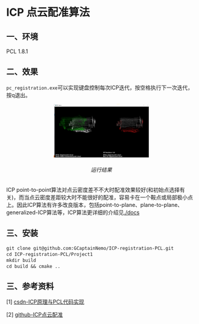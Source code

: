 # ICP 点云配准算法
## 一、环境
PCL 1.8.1

## 二、效果

`pc_registration.exe`可以实现键盘控制每次ICP迭代，按空格执行下一次迭代，按q退出。

<p align="center"><img src="./result/result.png" width=50% height=50%></p>

<h6 align="center">运行结果</h6>



ICP point-to-point算法对点云密度差不不大时配准效果较好(和初始点选择有关)，而当点云密度差距较大时不能很好的配准，容易卡在一个鞍点或局部极小点上。因此ICP算法有许多改良版本，包括point-to-plane、plane-to-plane、generalized-ICP算法等，ICP算法更详细的介绍见[./docs](./docs/ICP.ipynb)

## 三、安装

```
git clone git@github.com:GCaptainNemo/ICP-registration-PCL.git 
cd ICP-registration-PCL/Project1
mkdir build
cd build && cmake ..
```

## 三、参考资料

[1] [csdn-ICP原理与PCL代码实现](https://blog.csdn.net/qq_29462849/article/details/85080518)

[2] [github-ICP点云配准](https://github.com/seven-linglx/icp)

 







